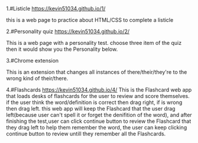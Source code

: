 
1.#Listicle
https://kevin51034.github.io/1/

this is a web page to practice about HTML/CSS to complete a listicle



2.#Personality quiz
https://kevin51034.github.io/2/

This is a web page with a personality test. choose three item of the quiz then it would show you the Personality below.



3.#Chrome extension

This is an extension that changes all instances of there/their/they're to the wrong kind of their/there.



4.#Flashcards
https://kevin51034.github.io/4/
This is the Flashcard web app that loads desks of flashcards for the user to review and score themselves.
if the user think the word/definition is correct then drag right, if is wrong then drag left.
this web app will keep the Flashcard that the user drag left(because user can't spell it or forget the denifition of the word),
and after finishing the test,user can click continue button to review the Flashcard that they drag left to help them remember the word,
the user can keep clicking continue button to review untill they remember all the Flashcards.
